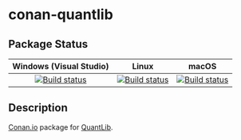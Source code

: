 # conan-quantlib

## Package Status

| Windows (Visual Studio) | Linux | macOS |
|:-----------------------:|:-----:|:-----:|
|[![Build status](https://github.com/SpaceIm/conan-quantlib/workflows/.github/workflows/windows.yml/badge.svg?branch=testing%2F1.22)](https://github.com/SpaceIm/conan-quantlib/actions/workflows/windows.yml?query=branch%3Atesting%2F1.22)|[![Build status](https://github.com/SpaceIm/conan-quantlib/workflows/.github/workflows/linux.yml/badge.svg?branch=testing%2F1.22)](https://github.com/SpaceIm/conan-quantlib/actions/workflows/linux.yml?query=branch%3Atesting%2F1.22)|[![Build status](https://github.com/SpaceIm/conan-quantlib/workflows/.github/workflows/macos.yml/badge.svg?branch=testing%2F1.22)](https://github.com/SpaceIm/conan-quantlib/actions/workflows/macos.yml?query=branch%3Atesting%2F1.22)|

## Description

[Conan.io](https://conan.io) package for [QuantLib](https://www.quantlib.org).
